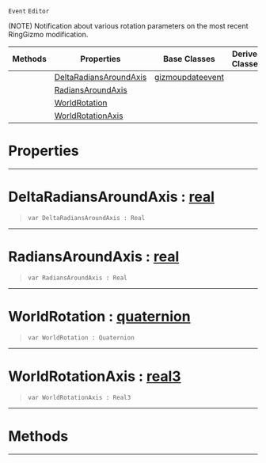  `Event` `Editor`



(NOTE) Notification about various rotation parameters on the most recent RingGizmo modification.

|Methods|Properties|Base Classes|Derived Classes|
|---|---|---|---|
| |[ DeltaRadiansAroundAxis](https://github.com/PlasmaEngine/PlasmaDocs/blob/master/code_reference/class_reference/ringgizmoevent.markdown#deltaradiansaroundaxis-z)|[gizmoupdateevent](https://github.com/PlasmaEngine/PlasmaDocs/blob/master/code_reference/class_reference/gizmoupdateevent.markdown)| |
| |[ RadiansAroundAxis](https://github.com/PlasmaEngine/PlasmaDocs/blob/master/code_reference/class_reference/ringgizmoevent.markdown#radiansaroundaxis-plasma-e)| | |
| |[ WorldRotation](https://github.com/PlasmaEngine/PlasmaDocs/blob/master/code_reference/class_reference/ringgizmoevent.markdown#worldrotation-plasma-engin)| | |
| |[ WorldRotationAxis](https://github.com/PlasmaEngine/PlasmaDocs/blob/master/code_reference/class_reference/ringgizmoevent.markdown#worldrotationaxis-plasma-e)| | |


 #  Properties


---  
 #  DeltaRadiansAroundAxis : [real](https://github.com/PlasmaEngine/PlasmaDocs/blob/master/code_reference/lightning_base_types/real.markdown)

> 
> ``` lang=cpp, name=Lightning
> var DeltaRadiansAroundAxis : Real


---  
 #  RadiansAroundAxis : [real](https://github.com/PlasmaEngine/PlasmaDocs/blob/master/code_reference/lightning_base_types/real.markdown)

> 
> ``` lang=cpp, name=Lightning
> var RadiansAroundAxis : Real


---  
 #  WorldRotation : [quaternion](https://github.com/PlasmaEngine/PlasmaDocs/blob/master/code_reference/lightning_base_types/quaternion.markdown)

> 
> ``` lang=cpp, name=Lightning
> var WorldRotation : Quaternion


---  
 #  WorldRotationAxis : [real3](https://github.com/PlasmaEngine/PlasmaDocs/blob/master/code_reference/lightning_base_types/real3.markdown)

> 
> ``` lang=cpp, name=Lightning
> var WorldRotationAxis : Real3


---  
 #  Methods


---  
 

 